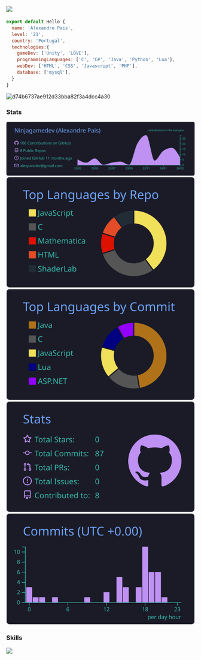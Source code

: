 ![](https://komarev.com/ghpvc/?username=Ninjagamedev&color=red&style=for-the-badge)

```js
export default Hello {
  name: 'Alexandre Pais',
  level: '21',
  country: 'Portugal',
  technologies:{
    gameDev: ['Unity', 'LÖVE'],
    programmingLanguages: ['C', 'C#', 'Java', 'Python', 'Lua'],
    webDev: ['HTML', 'CSS', 'Javascript', 'PHP'],
    database: ['mysql'],
  }
}
```
![d74b6737ae912d33bba82f3a4dcc4a30](https://github.com/Ninjagamedev/Ninjagamedev/assets/128500270/f2c994dc-a16b-498b-8742-6828f3561f6d)

### Stats
  [![](https://raw.githubusercontent.com/Ninjagamedev/Ninjagamedev/main/profile-summary-card-output/tokyonight/0-profile-details.svg)](https://github.com/vn7n24fzkq/github-profile-summary-cards)
  [![](https://raw.githubusercontent.com/Ninjagamedev/Ninjagamedev/main/profile-summary-card-output/tokyonight/1-repos-per-language.svg)](https://github.com/vn7n24fzkq/github-profile-summary-cards)
  [![](https://raw.githubusercontent.com/Ninjagamedev/Ninjagamedev/main/profile-summary-card-output/tokyonight/2-most-commit-language.svg)](https://github.com/vn7n24fzkq/github-profile-summary-cards)
  [![](https://raw.githubusercontent.com/Ninjagamedev/Ninjagamedev/main/profile-summary-card-output/tokyonight/3-stats.svg)](https://github.com/vn7n24fzkq/github-profile-summary-cards) 
  [![](https://raw.githubusercontent.com/Ninjagamedev/Ninjagamedev/main/profile-summary-card-output/tokyonight/4-productive-time.svg)](https://github.com/vn7n24fzkq/github-profile-summary-cards)
  
### Skills
<p align="left">
  <img src="https://skillicons.dev/icons?i=c,java,unity,html,css,bootstrap,mysql,git,linux,linkedin,discord,unity,vscode,lua,python">
</p>
